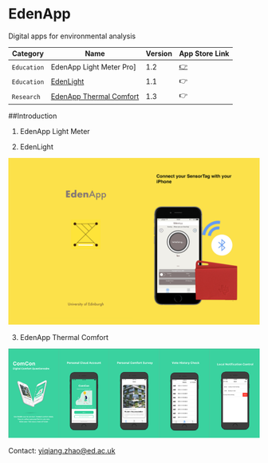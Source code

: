 # EdenApp
Digital apps for environmental analysis

| Category        | Name          | Version  | App Store Link
| -------------   |----------------| -----| ------|
| `Education` | EdenApp Light Meter Pro]| 1.2 | [:point_right:](https://apps.apple.com/gb/app/edenapp-light-meter-pro/id1301790579)|
| `Education`| [EdenLight](https://apps.apple.com/gb/app/edenlight/id1171769299)      |   1.1 |:point_right:|
| `Research`| [EdenApp Thermal Comfort](https://apps.apple.com/gb/app/comcon-thermal-comfort/id1444880895)|    1.3 |:point_right:|

##Introduction
1. EdenApp Light Meter


2. EdenLight
<p align="center">
  <img src="/images/edenlight.png"  width="600"/>
</p>

3. EdenApp Thermal Comfort
<p align="center">
  <img src="/images/comcon.png"  width="600"/>
</p>


Contact: yiqiang.zhao@ed.ac.uk


